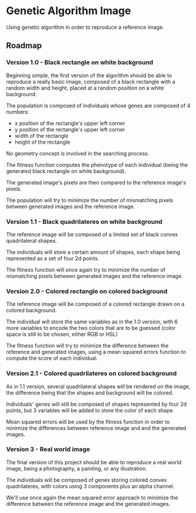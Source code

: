 # Genetic Algorithm Image

Using genetic algorithm in order to reproduce a reference image.

## Roadmap

### Version 1.0 - Black rectangle on white background

Beginning simple, the first version of the algorithm should be able to reproduce a really basic image, composed of a black rectangle with a random width and height, placed at a random position on a white background.

The population is composed of individuals whose genes are composed of 4 numbers:

- x position of the rectangle's upper left corner
- y position of the rectangle's upper left corner
- width of the rectangle
- height of the rectangle

No geometry concept is involved in the searching process.

The fitness function computes the phenotype of each individual (being the generated black rectangle on white background).

The generated image's pixels are then compared to the reference image's pixels.

The population will try to minimize the number of mismatching pixels between generated images and the reference image.

### Version 1.1 - Black quadrilateres on white background

The reference image will be composed of a limited set of black convex quadrilateral shapes.

The individuals will store a certain amount of shapes, each shape being represented as a set of four 2d points.

The fitness function will once again try to minimize the number of mismatching pixels between generated images and the reference image.

### Version 2.0 - Colored rectangle on colored background

The reference image will be composed of a colored rectangle drawn on a colored background.

The individual will store the same variables as in the 1.0 version, with 6 more variables to encode the two colors that are to be guessed (color space is still to be chosen, either RGB or HSL)

The fitness function will try to minimize the difference between the reference and generated images, using a mean squared errors function to compute the score of each individual.

### Version 2.1 - Colored quadrilateres on colored background

As in 1.1 version, several quadrilateral shapes will be rendered on the image, the difference being that the shapes and background will be colored.

Individuals' genes will still be composed of shapes represented by four 2d points, but 3 variables will be added to store the color of each shape.

Mean squared errors will be used by the fitness function in order to minimize the differences between reference image and and the generated images.

### Version 3 - Real world image

The final version of this project should be able to reproduce a real world image, being a photography, a painting, or any illustration.

The individuals will be composed of genes storing colored convex quadrilateres, with colors using 3 components plus an alpha channel.

We'll use once again the mean squared error approach to minimize the difference between the reference image and the generated images.